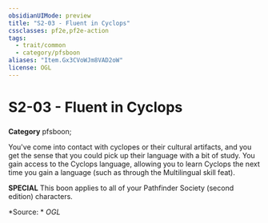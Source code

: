 ```yaml
---
obsidianUIMode: preview
title: "S2-03 - Fluent in Cyclops"
cssclasses: pf2e,pf2e-action
tags:
  - trait/common
  - category/pfsboon
aliases: "Item.Gx3CVoWJm8VAD2oW"
license: OGL
---
```

# S2-03 - Fluent in Cyclops

### 

**Category** pfsboon; 




You've come into contact with cyclopes or their cultural artifacts, and you get the sense that you could pick up their language with a bit of study. You gain access to the Cyclops language, allowing you to learn Cyclops the next time you gain a language (such as through the Multilingual skill feat).

**SPECIAL** This boon applies to all of your Pathfinder Society (second edition) characters.

*Source: *
*OGL*